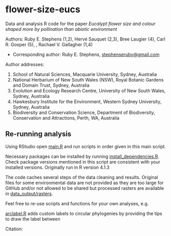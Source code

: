 # flower-size-eucs
Data and analysis R code for the paper *Eucalypt flower size and colour shaped more by pollination than abiotic environment*

Authors: Ruby E. Stephens (1,2), Hervé Sauquet (2,3), Bree Laugier (4), Carl R. Gosper (5), , Rachael V. Gallagher (1,4)
+ Corresponding author: Ruby E. Stephens, stephenseruby@gmail.com

Author addresses:

1. School of Natural Sciences, Macquarie University, Sydney, Australia
2. National Herbarium of New South Wales (NSW), Royal Botanic Gardens and Domain Trust, Sydney, Australia
3. Evolution and Ecology Research Centre, University of New South Wales, Sydney, Australia
4. Hawkesbury Institute for the Environment, Western Sydney University, Sydney, Australia
5. Biodiversity and Conservation Science, Department of Biodiversity, Conservation and Attractions, Perth, WA, Australia

## Re-running analysis

Using RStudio open [main.R](https://github.com/rubysaltbush/flower-size-eucs/blob/main/main.R) 
and run scripts in order given in this main script.

Necessary packages can be installed by running [install_dependencies.R](https://github.com/rubysaltbush/flower-size-eucs/blob/main/scripts/install_dependencies.R).
Check package versions mentioned in this script are consistent with your installed versions. Originally run in R version 4.1.3

The code caches several steps of the data cleaning and results. 
Original files for some environmental data are not provided as they are too large for GitHub and/or not allowed to be shared but processed rasters are available in [data_output/rasters](https://github.com/rubysaltbush/flower-size-eucs/tree/main/data_output/rasters).

Feel free to re-use scripts and functions for your own analyses, e.g.

[arclabel.R](https://github.com/rubysaltbush/flower-size-eucs/blob/main/scripts/functions/arclabel.R) adds custom labels to circular phylogenies by providing the tips to draw the label between

Citation: 